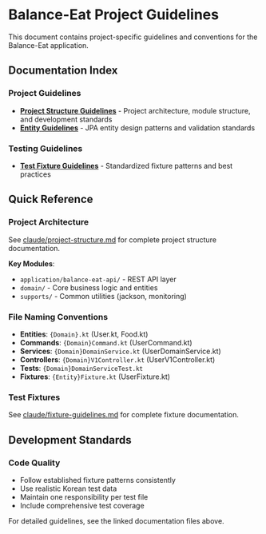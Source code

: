 # Balance-Eat Project Guidelines

This document contains project-specific guidelines and conventions for the Balance-Eat application.

## Documentation Index

### Project Guidelines
- **[Project Structure Guidelines](claude/project-structure.md)** - Project architecture, module structure, and development standards
- **[Entity Guidelines](claude/entity-guidelines.md)** - JPA entity design patterns and validation standards

### Testing Guidelines
- **[Test Fixture Guidelines](claude/fixture-guidelines.md)** - Standardized fixture patterns and best practices

## Quick Reference

### Project Architecture
See [claude/project-structure.md](claude/project-structure.md) for complete project structure documentation.

**Key Modules**:
- `application/balance-eat-api/` - REST API layer
- `domain/` - Core business logic and entities
- `supports/` - Common utilities (jackson, monitoring)

### File Naming Conventions
- **Entities**: `{Domain}.kt` (User.kt, Food.kt)
- **Commands**: `{Domain}Command.kt` (UserCommand.kt)
- **Services**: `{Domain}DomainService.kt` (UserDomainService.kt)
- **Controllers**: `{Domain}V1Controller.kt` (UserV1Controller.kt)
- **Tests**: `{Domain}DomainServiceTest.kt`
- **Fixtures**: `{Entity}Fixture.kt` (UserFixture.kt)

### Test Fixtures
See [claude/fixture-guidelines.md](claude/fixture-guidelines.md) for complete fixture documentation.

## Development Standards

### Code Quality
- Follow established fixture patterns consistently
- Use realistic Korean test data
- Maintain one responsibility per test file
- Include comprehensive test coverage

For detailed guidelines, see the linked documentation files above.